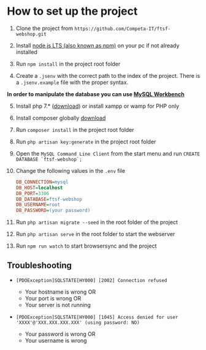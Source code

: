 # How to set up the project

 1. Clone the project from `https://github.com/Competa-IT/ftsf-webshop.git`

 2. Install [node.js LTS (also known as npm)](https://nodejs.org/en/) on your pc if not already installed

 3. Run `npm install` in the project root folder

 4. Create a `.jsenv` with the correct path to the index of the project. There is a `.jsenv.example` file with the proper syntax.
 
 **In order to manipulate the database you can use [MySQL Workbench](https://dev.mysql.com/downloads/workbench/)**
 
 5. Install php 7.* ([download](http://php.net/downloads.php)) or install xampp or wamp for PHP only
 
 6. Install composer globally [download](https://getcomposer.org/)
 
 7. Run ``composer install`` in the project root folder
 
 8. Run `php artisan key:generate` in the project root folder
 
 9. Open the `MySQL Command Line Client` from the start menu and run ``CREATE DATABASE `ftsf-webshop`;``
 
 10. Change the following values in the `.env` file
     ```ini
     DB_CONNECTION=mysql
     DB_HOST=localhost
     DB_PORT=3306
     DB_DATABASE=ftsf-webshop
     DB_USERNAME=root
     DB_PASSWORD=(your password)
      ```
 
 11. Run `php artisan migrate --seed` in the root folder of the project

 12. Run `php artisan serve` in the root folder to start the webserver
 
 13. Run ``npm run watch`` to start browsersync and the project
 
 ## Troubleshooting
 - ``[PDOException]SQLSTATE[HY000] [2002] Connection refused``
   - Your hostname is wrong OR
   - Your port is wrong OR
   - Your server is not running
   
 - ``[PDOException]SQLSTATE[HY000] [1045] Access denied for user 'XXXX'@'XXX.XXX.XXX.XXX' (using password: NO)``
   - Your password is wrong OR
   - Your username is wrong
